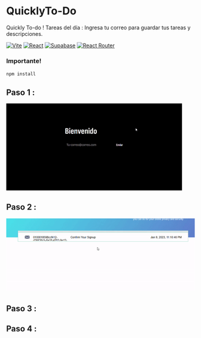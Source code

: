 # QuicklyTo-Do
Quickly To-do ! 
Tareas del día : 
Ingresa tu correo para guardar tus tareas y descripciones. 

[![Vite](https://img.shields.io/badge/vite-%23646CFF.svg?style=for-the-badge&logo=vite&logoColor=white)](https://vitejs.dev/)
[![React](https://img.shields.io/badge/react-%2320232a.svg?style=for-the-badge&logo=react&logoColor=%2361DAFB)](https://es.reactjs.org/)
[![Supabase](https://img.shields.io/badge/Supabase-3ECF8E?style=for-the-badge&logo=supabase&logoColor=white)](https://supabase.com/)
[![React Router](https://img.shields.io/badge/React_Router-CA4245?style=for-the-badge&logo=react-router&logoColor=white)](https://reactrouter.com/en/main)

### Importante! 
```
npm install
```
## Paso 1 : 
![](src/assets/primerGif.gif)
## Paso 2 :
![](src/assets/segundoGif.gif)
## Paso 3 :

## Paso 4 : 
